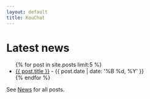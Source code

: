 ```yaml
---
layout: default
title: KouChat
---
```


<h1>Latest news</h1>

<ul>
  {% for post in site.posts limit:5 %}
  <li>
    <a href="{{ site.baseurl }}{{ post.url }}">{{ post.title }}</a><span class="postDate"> - {{ post.date | date: '%B %d, %Y' }}</span>
  </li>
  {% endfor %}
</ul>

<p>See <a href="news.html">News</a> for all posts.</p>
